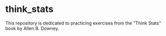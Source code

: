 # think_stats
This repository is dedicated to practicing exercises from the "Think Stats" book by Allen B. Downey. 
